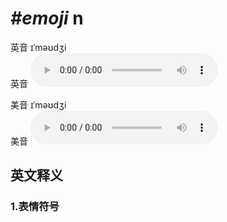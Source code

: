 # ***\#emoji*** n
英音 ɪˈməʊdʒi  
英音
<audio src="./media/emoji1_AAC.aac" controls="controls"></audio>

美音 ɪˈməʊdʒi  
美音
<audio src="./media/emoji2_AAC.aac" controls="controls"></audio>



  

英文释义
---
### 1.**表情符号**  


